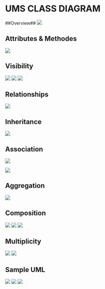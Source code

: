 # UMS CLASS DIAGRAM #

##Overview##
![](1.UMLClassDiagram.png)

## Attributes & Methodes ##
![](2.0.AttributeMethodes.png)

## Visibility ##
![](2.1.Private.png)
![](2.2.Public.png)
![](2.3.Protrcted.png)

## Relationships ##
![](3.0.Relationship.png)

## Inheritance ##
![](3.1.Inheritance.png)

## Association ##
![](3.2.Association.png)

![](3.3.Association.png)

## Aggregation ##
![](3.4.Aggregation.png)

## Composition ##
![](3.5.Composition.png)
![](3.6.Composition.png)
![](3.7.Composition.png)

## Multiplicity ##
![](4.0.Multiplicity.png)
![](4.1.Multiplicity.png)

## Sample UML ##
![](5.0.Sample.png)
![](5.1.CompositionSample.png)
![](5.2.CompositionSample.png)
